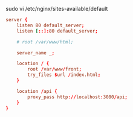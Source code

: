 sudo vi /etc/nginx/sites-available/default

```conf
server {
    listen 80 default_server;
    listen [::]:80 default_server;

    # root /var/www/html;

    server_name _;

    location / {
        root /var/www/front;
        try_files $url /index.html;
    }

    location /api {
        proxy_pass http://localhost:3080/api;
    }
}
```
